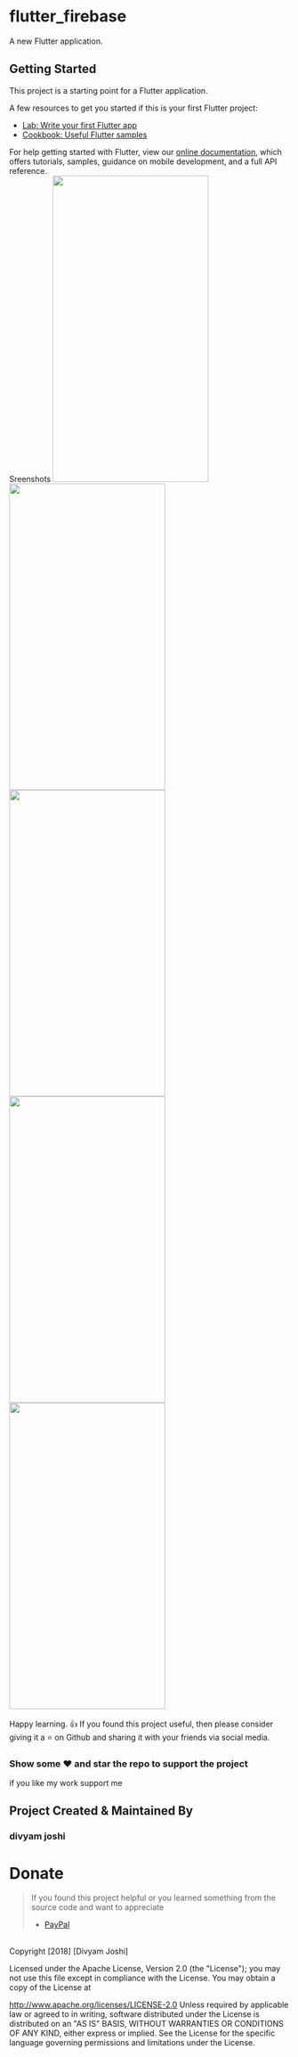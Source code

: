 # flutter_firebase

A new Flutter application.

## Getting Started

This project is a starting point for a Flutter application.

A few resources to get you started if this is your first Flutter project:

- [Lab: Write your first Flutter app](https://flutter.io/docs/get-started/codelab)
- [Cookbook: Useful Flutter samples](https://flutter.io/docs/cookbook)

For help getting started with Flutter, view our 
[online documentation](https://flutter.io/docs), which offers tutorials, 
samples, guidance on mobile development, and a full API reference.
<br>
Sreenshots
<img src="https://user-images.githubusercontent.com/24698014/50447459-3ea47400-0941-11e9-9310-9d50b087bcb2.png" width="280" height="550">
<img src="https://user-images.githubusercontent.com/24698014/50447463-46641880-0941-11e9-84ba-3e19d3c1ac41.png" width="280" height="550">
<img src="https://user-images.githubusercontent.com/24698014/50447468-4c59f980-0941-11e9-96b9-ae27b479fc44.png" width="280" height="550">
<img src="https://user-images.githubusercontent.com/24698014/50447470-511ead80-0941-11e9-8143-7d33d1a505d4.png" width="280" height="550">
<img src="https://user-images.githubusercontent.com/24698014/50447472-554acb00-0941-11e9-9e72-201e3a97d44f.png" width="280" height="550">
<br>
<br>
Happy learning. :+1:
If you found this project useful, then please consider giving it a :star: on Github and sharing it with your friends via social media.
### Show some :heart: and star the repo to support the project
if you like my work support me 
## Project Created & Maintained By

### divyam joshi
# Donate

> If you found this project helpful or you learned something from the source code and want to appreciate
>
> - [PayPal](https://paypal.me/divyamjoshi)
<br>
Copyright [2018] [Divyam Joshi]

Licensed under the Apache License, Version 2.0 (the "License"); you may not use this file except in compliance with the License. You may obtain a copy of the License at

http://www.apache.org/licenses/LICENSE-2.0
Unless required by applicable law or agreed to in writing, software distributed under the License is distributed on an "AS IS" BASIS, WITHOUT WARRANTIES OR CONDITIONS OF ANY KIND, either express or implied. See the License for the specific language governing permissions and limitations under the License.
